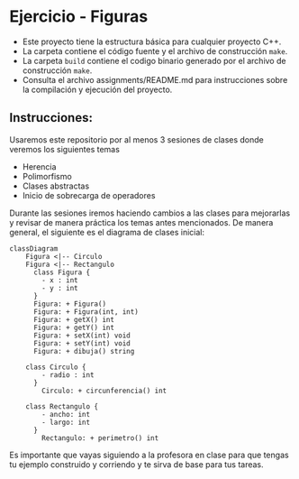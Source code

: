 # Ejercicio - Figuras

- Este proyecto tiene la estructura básica para cualquier proyecto C++. 
- La carpeta contiene el código fuente y el archivo de construcción ```make```. 
- La carpeta `build` contiene el codigo binario generado por el archivo de construcción ```make```. 
- Consulta el archivo assignments/README.md para instrucciones sobre la compilación y ejecución del proyecto. 

## Instrucciones:
Usaremos este repositorio por al menos 3 sesiones de clases donde veremos los siguientes temas
- Herencia
- Polimorfismo
- Clases abstractas
- Inicio de sobrecarga de operadores

Durante las sesiones iremos haciendo cambios a las clases para mejorarlas y revisar de manera práctica los temas antes mencionados. 
De manera general, el siguiente es el diagrama de clases inicial:

```mermaid
classDiagram
    Figura <|-- Circulo
    Figura <|-- Rectangulo
      class Figura {
        - x : int
        - y : int
      }
      Figura: + Figura()
      Figura: + Figura(int, int)
      Figura: + getX() int
      Figura: + getY() int
      Figura: + setX(int) void
      Figura: + setY(int) void
      Figura: + dibuja() string
    
    class Circulo {
        - radio : int
      }
        Circulo: + circunferencia() int
    
    class Rectangulo {
        - ancho: int
        - largo: int
      }
        Rectangulo: + perimetro() int
```

Es importante que vayas siguiendo a la profesora en clase para que tengas tu ejemplo construido y corriendo y te sirva de base para tus tareas.